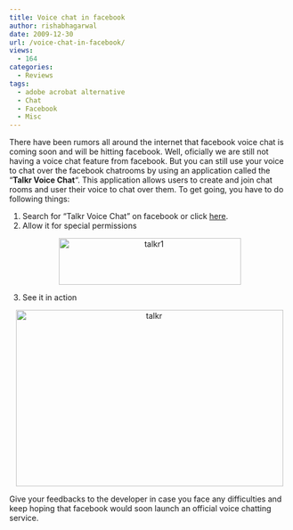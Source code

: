 ```yaml
---
title: Voice chat in facebook
author: rishabhagarwal
date: 2009-12-30
url: /voice-chat-in-facebook/
views:
  - 164
categories:
  - Reviews
tags:
  - adobe acrobat alternative
  - Chat
  - Facebook
  - Misc
---
```

There have been rumors all around the internet that facebook voice chat is coming soon and will be hitting facebook. Well, oficially we are still not having a voice chat feature from facebook. But you can still use your voice to chat over the facebook chatrooms by using an application called the &#8220;**Talkr Voice Chat**&#8220;. This application allows users to create and join chat rooms and user their voice to chat over them. To get going, you have to do following things:

1. Search for &#8220;Talkr Voice Chat&#8221; on facebook or click <a href="http://www.facebook.com/tos.php?api_key=298473bce9033ffc1dc86e672f840777&next=http%3A%2F%2Ffb.talkr.com%2Fvoice%2F%3F_fb_fromhash%3D2b9af8b63f90ef310e11dfee57f20744&v=1.0&canvas" onclick="_gaq.push(['_trackEvent', 'outbound-article', 'http://www.facebook.com/tos.php?api_key=298473bce9033ffc1dc86e672f840777&next=http%3A%2F%2Ffb.talkr.com%2Fvoice%2F%3F_fb_fromhash%3D2b9af8b63f90ef310e11dfee57f20744&v=1.0&canvas', 'here']);" >here</a>.  
2. Allow it for special permissions

<p style="text-align: center">
  <img class="aligncenter size-full  wp-image-51175" src="http://cdn.devilsworkshop.org/files/2009/12/talkr11.jpg" alt="talkr1" width="327" height="84" />
</p>

3. See it in action

<p style="text-align: center">
  <img class="aligncenter size-large wp-image-870" src="http://cdn.devilsworkshop.org/files/2009/12/talkr-600x396.jpg" alt="talkr" width="480" height="317" />
</p>

Give your feedbacks to the developer in case you face any difficulties and keep hoping that facebook would soon launch an official voice chatting service.
